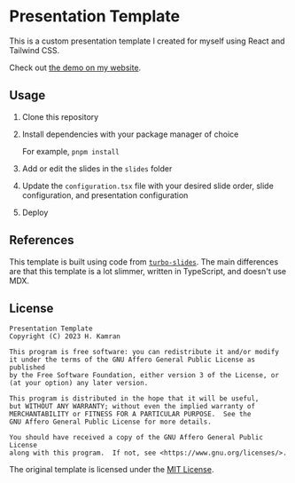 # Presentation Template

This is a custom presentation template I created for myself using React and Tailwind
CSS.

Check out [the demo on my website](https://presentation-demo.hkamran.com/?ref=github).

## Usage

1. Clone this repository
2. Install dependencies with your package manager of choice

   For example, `pnpm install`

3. Add or edit the slides in the `slides` folder
4. Update the `configuration.tsx` file with your desired slide order, slide configuration,
   and presentation configuration
5. Deploy

## References

This template is built using code from [`turbo-slides`](https://github.com/turbo-eth/turbo-slides).
The main differences are that this template is a lot slimmer, written in TypeScript,
and doesn't use MDX.

## License

```text
Presentation Template
Copyright (C) 2023 H. Kamran

This program is free software: you can redistribute it and/or modify
it under the terms of the GNU Affero General Public License as published
by the Free Software Foundation, either version 3 of the License, or
(at your option) any later version.

This program is distributed in the hope that it will be useful,
but WITHOUT ANY WARRANTY; without even the implied warranty of
MERCHANTABILITY or FITNESS FOR A PARTICULAR PURPOSE.  See the
GNU Affero General Public License for more details.

You should have received a copy of the GNU Affero General Public License
along with this program.  If not, see <https://www.gnu.org/licenses/>.
```

The original template is licensed under the [MIT License](https://choosealicense.com/licenses/mit/).